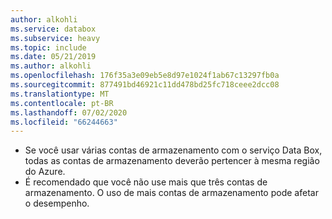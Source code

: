 ```yaml
---
author: alkohli
ms.service: databox
ms.subservice: heavy
ms.topic: include
ms.date: 05/21/2019
ms.author: alkohli
ms.openlocfilehash: 176f35a3e09eb5e8d97e1024f1ab67c13297fb0a
ms.sourcegitcommit: 877491bd46921c11dd478bd25fc718ceee2dcc08
ms.translationtype: MT
ms.contentlocale: pt-BR
ms.lasthandoff: 07/02/2020
ms.locfileid: "66244663"
---
```

 - Se você usar várias contas de armazenamento com o serviço Data Box, todas as contas de armazenamento deverão pertencer à mesma região do Azure.
 - É recomendado que você não use mais que três contas de armazenamento. O uso de mais contas de armazenamento pode afetar o desempenho.
